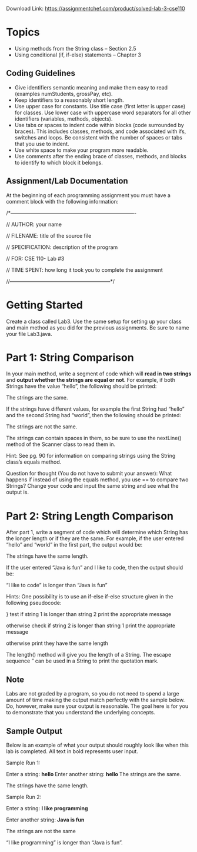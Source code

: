 Download Link: https://assignmentchef.com/product/solved-lab-3-cse110
<br>
<h1>Topics</h1>

<ul>

 <li>Using methods from the String class – Section 2.5</li>

 <li>Using conditional (if, if-else) statements – Chapter 3</li>

</ul>

<h2>Coding Guidelines</h2>

<ul>

 <li>Give identifiers semantic meaning and make them easy to read (examples numStudents, grossPay, etc).</li>

 <li>Keep identifiers to a reasonably short length.</li>

 <li>Use upper case for constants. Use title case (first letter is upper case) for classes. Use lower case with uppercase word separators for all other identifiers (variables, methods, objects).</li>

 <li>Use tabs or spaces to indent code within blocks (code surrounded by braces). This includes classes, methods, and code associated with ifs, switches and loops. Be consistent with the number of spaces or tabs that you use to indent.</li>

 <li>Use white space to make your program more readable.</li>

 <li>Use comments after the ending brace of classes, methods, and blocks to identify to which block it belongs.</li>

</ul>

<h2>Assignment/Lab Documentation</h2>

At the beginning of each programming assignment you must have a comment block with the following information:

/*————————————————————————-

// AUTHOR: your name

// FILENAME: title of the source file

// SPECIFICATION: description of the program

// FOR: CSE 110- Lab #3

// TIME SPENT: how long it took you to complete the assignment

//———————————————————–*/

<h1>Getting Started</h1>

Create a class called Lab3. Use the same setup for setting up your class and main method as you did for the previous assignments. Be sure to name your file Lab3.java.

<h1>Part 1: String Comparison</h1>

In your main method, write a segment of code which will <strong>read in two strings </strong>and <strong>output whether the strings are equal or not</strong>. For example, if both Strings have the value “hello”, the following should be printed:

The strings are the same.

If the strings have different values, for example the first String had “hello” and the second String had “world”, then the following should be printed:

The strings are not the same.

The strings can contain spaces in them, so be sure to use the nextLine() method of the Scanner class to read them in.

Hint: See pg. 90 for information on comparing strings using the String class’s equals method.

Question for thought (You do not have to submit your answer): What happens if instead of using the equals method, you use == to compare two Strings? Change your code and input the same string and see what the output is.

<h1>Part 2: String Length Comparison</h1>

After part 1, write a segment of code which will determine which String has the longer length or if they are the same. For example, if the user entered “hello” and “world” in the first part, the output would be:

The strings have the same length.

If the user entered “Java is fun” and I like to code, then the output should be:

“I like to code” is longer than “Java is fun”

Hints: One possibility is to use an if-else if-else structure given in the following pseudocode:

} test if string 1 is longer than string 2 print the appropriate message

otherwise check if string 2 is longer than string 1 print the appropriate message

otherwise print they have the same length

The length() method will give you the length of a String. The escape sequence ” can be used in a String to print the quotation mark.

<h2>Note</h2>

Labs are not graded by a program, so you do not need to spend a large amount of time making the output match perfectly with the sample below. Do, however, make sure your output is reasonable. The goal here is for you to demonstrate that you understand the underlying concepts.

<h2>Sample Output</h2>

Below is an example of what your output should roughly look like when this lab is completed. All text in bold represents user input.

Sample Run 1:

Enter a string: <strong>hello </strong>Enter another string: <strong>hello </strong>The strings are the same.

The strings have the same length.

Sample Run 2:

Enter a string: <strong>I like programming</strong>

Enter another string: <strong>Java is fun</strong>

The strings are not the same

“I like programming” is longer than “Java is fun”.


